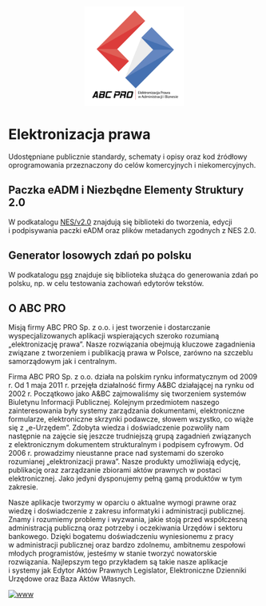 <img src="images/abcpro-pl.svg" width="200px" style="width: 200px; margin: auto; display:block;"/>

# Elektronizacja prawa
Udostępniane publicznie standardy, schematy i&nbsp;opisy oraz kod źródłowy oprogramowania przeznaczony do celów komercyjnych i&nbsp;niekomercyjnych. 

## Paczka eADM i Niezbędne Elementy Struktury 2.0

W&nbsp;podkatalogu [NES/v2.0](nes/v2.0/README.md) znajdują się biblioteki do tworzenia, edycji i&nbsp;podpisywania paczki eADM oraz plików metadanych zgodnych z&nbsp;NES 2.0.

## Generator losowych zdań po polsku

W&nbsp;podkatalogu [psg](psg/README.md) znajduje się biblioteka służąca do generowania zdań po polsku, np. w&nbsp;celu testowania zachowań edytorów tekstów.
 
## O ABC PRO 

Misją firmy ABC PRO Sp. z o.o. i&nbsp;jest tworzenie i&nbsp;dostarczanie wyspecjalizowanych aplikacji wspierających szeroko rozumianą „elektronizację prawa”. Nasze rozwiązania obejmują kluczowe zagadnienia związane z&nbsp;tworzeniem i&nbsp;publikacją prawa w Polsce, zarówno na szczeblu samorządowym jak i&nbsp;centralnym.

Firma ABC PRO Sp. z o.o. działa na polskim rynku informatycznym od 2009 r. Od 1&nbsp;maja 2011&nbsp;r. przejęła działalność firmy A&BC działającej na rynku od 2002&nbsp;r. Początkowo jako A&BC zajmowaliśmy się tworzeniem systemów Biuletynu Informacji Publicznej. Kolejnym przedmiotem naszego zainteresowania były systemy zarządzania dokumentami, elektroniczne formularze, elektroniczne skrzynki podawcze, słowem wszystko, co wiąże się z&nbsp;„e-Urzędem”. Zdobyta wiedza i&nbsp;doświadczenie pozwoliły nam następnie na zajęcie się jeszcze trudniejszą grupą zagadnień związanych z&nbsp;elektronicznym dokumentem strukturalnym i&nbsp;podpisem cyfrowym. Od 2006&nbsp;r. prowadzimy nieustanne prace nad systemami do szeroko rozumianej „elektronizacji prawa”. Nasze produkty umożliwiają edycję, publikację oraz zarządzanie zbiorami aktów prawnych w&nbsp;postaci elektronicznej. Jako jedyni dysponujemy pełną gamą produktów w&nbsp;tym zakresie.

Nasze aplikacje tworzymy w&nbsp;oparciu o&nbsp;aktualne wymogi prawne oraz wiedzę i&nbsp;doświadczenie z&nbsp;zakresu informatyki i&nbsp;administracji publicznej. Znamy i&nbsp;rozumiemy problemy i&nbsp;wyzwania, jakie stoją przed współczesną administracją publiczną oraz potrzeby i&nbsp;oczekiwania Urzędów i&nbsp;sektoru bankowego. Dzięki bogatemu doświadczeniu wyniesionemu z&nbsp;pracy w&nbsp;administracji publicznej oraz bardzo zdolnemu, ambitnemu zespołowi młodych programistów, jesteśmy w&nbsp;stanie tworzyć nowatorskie rozwiązania. Najlepszym tego przykładem są takie nasze aplikacje i&nbsp;systemy jak Edytor Aktów Prawnych Legislator, Elektroniczne Dzienniki Urzędowe oraz Baza Aktów Własnych.


<a href="https://www.abcpro.pl"><img alt="www" src="https://img.shields.io/badge/www-abcpro.pl-orange?style=for-the-badge"></a> 

